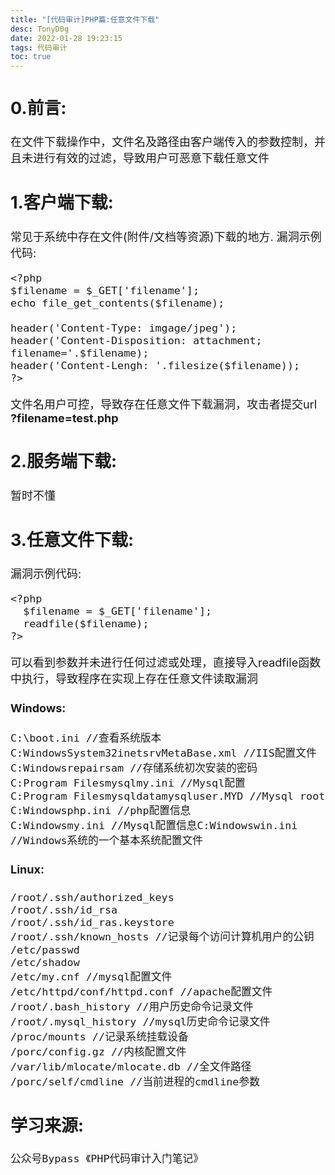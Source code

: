 ```yaml
---
title: "[代码审计]PHP篇:任意文件下载"
desc: TonyD0g
date: 2022-01-28 19:23:15
tags: 代码审计
toc: true
---
```

<font size=4 >

<!-- more -->

## 0.前言:
在文件下载操作中，文件名及路径由客户端传入的参数控制，并且未进行有效的过滤，导致用户可恶意下载任意文件

## 1.客户端下载:
常见于系统中存在文件(附件/文档等资源)下载的地方.
漏洞示例代码:
```
<?php
$filename = $_GET['filename'];
echo file_get_contents($filename);

header('Content-Type: imgage/jpeg');
header('Content-Disposition: attachment; filename='.$filename);
header('Content-Lengh: '.filesize($filename));
?>
```
文件名用户可控，导致存在任意文件下载漏洞，攻击者提交url
**?filename=test.php**
## 2.服务端下载:
暂时不懂

## 3.任意文件下载:
漏洞示例代码:
```
<?php
  $filename = $_GET['filename'];
  readfile($filename);
?>
```
可以看到参数并未进行任何过滤或处理，直接导入readfile函数中执行，导致程序在实现上存在任意文件读取漏洞

#### Windows:
```
C:\boot.ini //查看系统版本
C:WindowsSystem32inetsrvMetaBase.xml //IIS配置文件
C:Windowsrepairsam //存储系统初次安装的密码
C:Program Filesmysqlmy.ini //Mysql配置
C:Program Filesmysqldatamysqluser.MYD //Mysql root
C:Windowsphp.ini //php配置信息
C:Windowsmy.ini //Mysql配置信息C:Windowswin.ini //Windows系统的一个基本系统配置文件
```
#### Linux:
```
/root/.ssh/authorized_keys
/root/.ssh/id_rsa
/root/.ssh/id_ras.keystore
/root/.ssh/known_hosts //记录每个访问计算机用户的公钥
/etc/passwd
/etc/shadow
/etc/my.cnf //mysql配置文件
/etc/httpd/conf/httpd.conf //apache配置文件
/root/.bash_history //用户历史命令记录文件
/root/.mysql_history //mysql历史命令记录文件
/proc/mounts //记录系统挂载设备
/porc/config.gz //内核配置文件
/var/lib/mlocate/mlocate.db //全文件路径
/porc/self/cmdline //当前进程的cmdline参数
```
## 学习来源:
```
公众号Bypass 《PHP代码审计入门笔记》
```
</font>